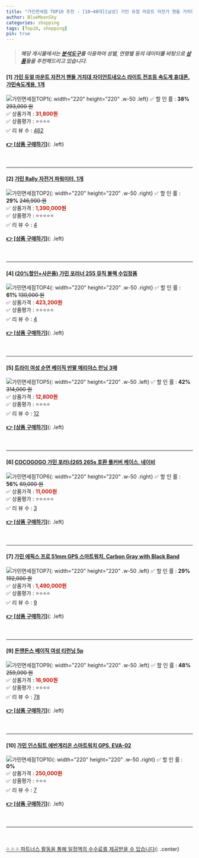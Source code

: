 ```yaml
---
title: "가민면세점 TOP10 추천 - [10~40대][남성] 가민 듀얼 마운트 자전거 핸들 거치대 자이언트네오스 라이트 전조등 속도계 휴대폰, 가민속도계용, 1개"
author: BlueMoonSky
categories: shopping
tags: [Top10, shopping]
pin: true
---
```


> ##### 해당 게시물에서는 [**분석도구**](https://itemscout.io/)를 이용하여 **성별**, **연령별** 등의 데이터를 바탕으로 [**상품**](https://link.coupang.com/a/baae76)들을 추천해드리고 있습니다.

#### [1] [가민 듀얼 마운트 자전거 핸들 거치대 자이언트네오스 라이트 전조등 속도계 휴대폰, 가민속도계용, 1개](https://link.coupang.com/re/AFFSDP?lptag=AF5964186&subid=bluemoonsky6999&pageKey=7475583156&traceid=V0-153&itemId=19515633974&vendorItemId=86624397538)
![가민면세점TOP1](https://thumbnail8.coupangcdn.com/thumbnails/remote/230x230ex/image/vendor_inventory/51e0/5e2633801e43764bc82b5d83909a56c17388a5752b508a3a1c1d65923bc5.jpg){: width="220" height="220" .w-50 .left}
✅ 할 인 률 : **38%** ~~<del class="base-price"> 293,000  </del>원~~<br>
✅ 상품가격 : <span style="color:#cb1400"> **31,800원** </span><br>
✅ 상품평가 : ⭐⭐⭐⭐<br>
✅ 리 뷰 수 : [462](https://link.coupang.com/re/AFFSDP?lptag=AF5964186&subid=bluemoonsky6999&pageKey=7475583156&traceid=V0-153&itemId=19515633974&vendorItemId=86624397538)<br>
<br>
[**👉  [상품 구매하기]**](https://link.coupang.com/re/AFFSDP?lptag=AF5964186&subid=bluemoonsky6999&pageKey=7475583156&traceid=V0-153&itemId=19515633974&vendorItemId=86624397538){: .left}
<br>
<br>
<br>

***

#### [2] [가민 Rally 자전거 파워미터, 1개](https://link.coupang.com/re/AFFSDP?lptag=AF5964186&subid=bluemoonsky6999&pageKey=6795691538&traceid=V0-153&itemId=16023293862&vendorItemId=83808907189)
![가민면세점TOP2](https://thumbnail10.coupangcdn.com/thumbnails/remote/230x230ex/image/vendor_inventory/b114/0652d9ce98a7d70c27beee1fe454ed82e3524b94efaa4be15a27786d5d6a.JPG){: width="220" height="220" .w-50 .right}
✅ 할 인 률 : **29%** ~~<del class="base-price"> 246,900  </del>원~~<br>
✅ 상품가격 : <span style="color:#cb1400"> **1,390,000원** </span><br>
✅ 상품평가 : ⭐⭐⭐⭐⭐<br>
✅ 리 뷰 수 : [4](https://link.coupang.com/re/AFFSDP?lptag=AF5964186&subid=bluemoonsky6999&pageKey=6795691538&traceid=V0-153&itemId=16023293862&vendorItemId=83808907189)<br>
<br>
[**👉  [상품 구매하기]**](https://link.coupang.com/re/AFFSDP?lptag=AF5964186&subid=bluemoonsky6999&pageKey=6795691538&traceid=V0-153&itemId=16023293862&vendorItemId=83808907189){: .left}
<br>
<br>
<br>

***

#### [4] [(20%할인+사은품) 가민 포러너 255 뮤직 블랙 수입정품](https://link.coupang.com/re/AFFSDP?lptag=AF5964186&subid=bluemoonsky6999&pageKey=7546484270&traceid=V0-153&itemId=19850104753&vendorItemId=86782389206)
![가민면세점TOP4](https://thumbnail10.coupangcdn.com/thumbnails/remote/230x230ex/image/vendor_inventory/577d/f7a212b5cdff0060329e340b590dc6369f0aaec697ea87613d224c4d3ccf.jpg){: width="220" height="220" .w-50 .right}
✅ 할 인 률 : **61%** ~~<del class="base-price"> 130,000  </del>원~~<br>
✅ 상품가격 : <span style="color:#cb1400"> **423,200원** </span><br>
✅ 상품평가 : ⭐⭐⭐⭐⭐<br>
✅ 리 뷰 수 : [4](https://link.coupang.com/re/AFFSDP?lptag=AF5964186&subid=bluemoonsky6999&pageKey=7546484270&traceid=V0-153&itemId=19850104753&vendorItemId=86782389206)<br>
<br>
[**👉  [상품 구매하기]**](https://link.coupang.com/re/AFFSDP?lptag=AF5964186&subid=bluemoonsky6999&pageKey=7546484270&traceid=V0-153&itemId=19850104753&vendorItemId=86782389206){: .left}
<br>
<br>
<br>

***

#### [5] [트라이 여성 순면 베이직 반팔 메리야스 런닝 3매](https://link.coupang.com/re/AFFSDP?lptag=AF5964186&subid=bluemoonsky6999&pageKey=6790872978&traceid=V0-153&itemId=15998545337&vendorItemId=78046615801)
![가민면세점TOP5](https://thumbnail9.coupangcdn.com/thumbnails/remote/230x230ex/image/vendor_inventory/b635/fcfe7fd90abd66722a1c22eca55d943bcb7e445479eb2a5439e7075aab3d.jpg){: width="220" height="220" .w-50 .left}
✅ 할 인 률 : **42%** ~~<del class="base-price"> 314,000  </del>원~~<br>
✅ 상품가격 : <span style="color:#cb1400"> **12,800원** </span><br>
✅ 상품평가 : ⭐⭐⭐⭐<br>
✅ 리 뷰 수 : [12](https://link.coupang.com/re/AFFSDP?lptag=AF5964186&subid=bluemoonsky6999&pageKey=6790872978&traceid=V0-153&itemId=15998545337&vendorItemId=78046615801)<br>
<br>
[**👉  [상품 구매하기]**](https://link.coupang.com/re/AFFSDP?lptag=AF5964186&subid=bluemoonsky6999&pageKey=6790872978&traceid=V0-153&itemId=15998545337&vendorItemId=78046615801){: .left}
<br>
<br>
<br>

***

#### [6] [COCOGOGO 가민 포러너265 265s 호환 풀커버 케이스, 네이비](https://link.coupang.com/re/AFFSDP?lptag=AF5964186&subid=bluemoonsky6999&pageKey=7242844377&traceid=V0-153&itemId=18407108090&vendorItemId=85549666662)
![가민면세점TOP6](https://thumbnail10.coupangcdn.com/thumbnails/remote/230x230ex/image/vendor_inventory/bc7f/00c33f1be1b655b08028fc98265b57cb6e74327e1a8573c3e3809c488815.jpg){: width="220" height="220" .w-50 .right}
✅ 할 인 률 : **56%** ~~<del class="base-price"> 69,000  </del>원~~<br>
✅ 상품가격 : <span style="color:#cb1400"> **11,000원** </span><br>
✅ 상품평가 : ⭐⭐⭐⭐⭐<br>
✅ 리 뷰 수 : [3](https://link.coupang.com/re/AFFSDP?lptag=AF5964186&subid=bluemoonsky6999&pageKey=7242844377&traceid=V0-153&itemId=18407108090&vendorItemId=85549666662)<br>
<br>
[**👉  [상품 구매하기]**](https://link.coupang.com/re/AFFSDP?lptag=AF5964186&subid=bluemoonsky6999&pageKey=7242844377&traceid=V0-153&itemId=18407108090&vendorItemId=85549666662){: .left}
<br>
<br>
<br>

***

#### [7] [가민 에픽스 프로 51mm GPS 스마트워치, Carbon Gray with Black Band](https://link.coupang.com/re/AFFSDP?lptag=AF5964186&subid=bluemoonsky6999&pageKey=7429478065&traceid=V0-153&itemId=19292718656&vendorItemId=86281298405)
![가민면세점TOP7](https://thumbnail6.coupangcdn.com/thumbnails/remote/230x230ex/image/vendor_inventory/8b7b/4d1288adb10be2d6cfb0578c5ca7a55330b4eaf5dd41f3190d89eee21c14.png){: width="220" height="220" .w-50 .left}
✅ 할 인 률 : **29%** ~~<del class="base-price"> 192,000  </del>원~~<br>
✅ 상품가격 : <span style="color:#cb1400"> **1,490,000원** </span><br>
✅ 상품평가 : ⭐⭐⭐⭐<br>
✅ 리 뷰 수 : [9](https://link.coupang.com/re/AFFSDP?lptag=AF5964186&subid=bluemoonsky6999&pageKey=7429478065&traceid=V0-153&itemId=19292718656&vendorItemId=86281298405)<br>
<br>
[**👉  [상품 구매하기]**](https://link.coupang.com/re/AFFSDP?lptag=AF5964186&subid=bluemoonsky6999&pageKey=7429478065&traceid=V0-153&itemId=19292718656&vendorItemId=86281298405){: .left}
<br>
<br>
<br>

***

#### [9] [돈앤돈스 베이직 여성 티런닝 5p](https://link.coupang.com/re/AFFSDP?lptag=AF5964186&subid=bluemoonsky6999&pageKey=289403531&traceid=V0-153&itemId=916119900&vendorItemId=73703943414)
![가민면세점TOP9](https://thumbnail8.coupangcdn.com/thumbnails/remote/230x230ex/image/vendor_inventory/3f74/6ccf4efa793622979c5c850a2abbe2cc2e74ba28df3af234aedd034bb6c5.jpg){: width="220" height="220" .w-50 .left}
✅ 할 인 률 : **48%** ~~<del class="base-price"> 259,000  </del>원~~<br>
✅ 상품가격 : <span style="color:#cb1400"> **16,900원** </span><br>
✅ 상품평가 : ⭐⭐⭐⭐<br>
✅ 리 뷰 수 : [78](https://link.coupang.com/re/AFFSDP?lptag=AF5964186&subid=bluemoonsky6999&pageKey=289403531&traceid=V0-153&itemId=916119900&vendorItemId=73703943414)<br>
<br>
[**👉  [상품 구매하기]**](https://link.coupang.com/re/AFFSDP?lptag=AF5964186&subid=bluemoonsky6999&pageKey=289403531&traceid=V0-153&itemId=916119900&vendorItemId=73703943414){: .left}
<br>
<br>
<br>

***

#### [10] [가민 인스팅트 에반게리온 스마트워치 GPS, EVA-02](https://link.coupang.com/re/AFFSDP?lptag=AF5964186&subid=bluemoonsky6999&pageKey=6904997589&traceid=V0-153&itemId=16619690641&vendorItemId=83804277880)
![가민면세점TOP10](https://thumbnail7.coupangcdn.com/thumbnails/remote/230x230ex/image/vendor_inventory/640b/c5f9ac925a89a3ea6c5defe6fb8b20cdf9487bcc4d9bcd0c07c647a87eb0.jpeg){: width="220" height="220" .w-50 .right}
✅ 할 인 률 : **0%** <br>
✅ 상품가격 : <span style="color:#cb1400"> **250,000원** </span><br>
✅ 상품평가 : ⭐⭐⭐<br>
✅ 리 뷰 수 : [7](https://link.coupang.com/re/AFFSDP?lptag=AF5964186&subid=bluemoonsky6999&pageKey=6904997589&traceid=V0-153&itemId=16619690641&vendorItemId=83804277880)<br>
<br>
[**👉  [상품 구매하기]**](https://link.coupang.com/re/AFFSDP?lptag=AF5964186&subid=bluemoonsky6999&pageKey=6904997589&traceid=V0-153&itemId=16619690641&vendorItemId=83804277880){: .left}
<br>
<br>
<br>

***
<br><br>[💦 💦 💦 파트너스 활동을 통해 일정액의 수수료를 제공받을 수 있습니다](https://link.coupang.com/a/baae76){: .center}